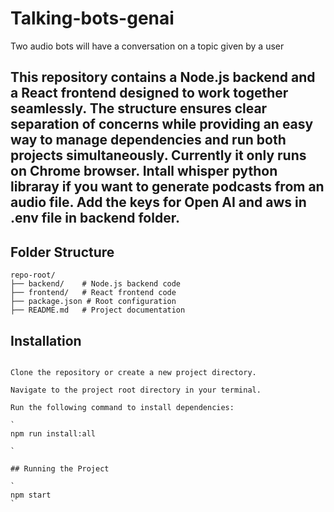# Talking-bots-genai
Two audio bots will have a conversation on a topic given by a user

This repository contains a **Node.js backend** and a **React frontend** designed to work together seamlessly. The structure ensures clear separation of concerns while providing an easy way to manage dependencies and run both projects simultaneously.
Currently it only runs on Chrome browser. 
Intall whisper python libraray if you want to generate podcasts from an audio file.
Add the keys for Open AI and aws in .env file in backend folder.
---

## Folder Structure

```plaintext
repo-root/
├── backend/    # Node.js backend code
├── frontend/   # React frontend code
├── package.json # Root configuration
├── README.md   # Project documentation

```

## Installation

```plaintext

Clone the repository or create a new project directory.

Navigate to the project root directory in your terminal.

Run the following command to install dependencies:

`
npm run install:all

`

## Running the Project

`
npm start
`

